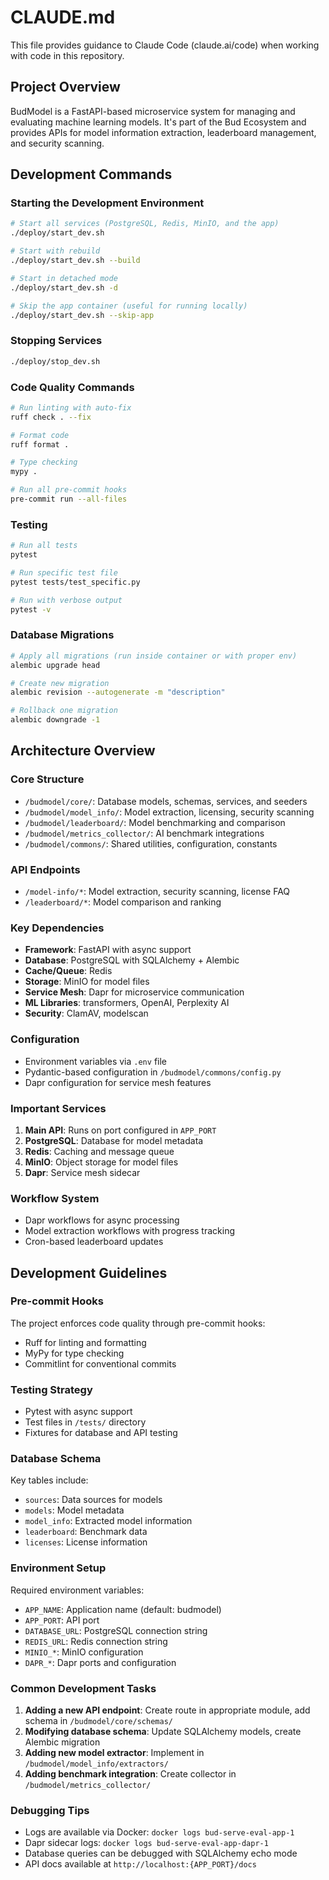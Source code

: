 # CLAUDE.md

This file provides guidance to Claude Code (claude.ai/code) when working with code in this repository.

## Project Overview

BudModel is a FastAPI-based microservice system for managing and evaluating machine learning models. It's part of the Bud Ecosystem and provides APIs for model information extraction, leaderboard management, and security scanning.

## Development Commands

### Starting the Development Environment
```bash
# Start all services (PostgreSQL, Redis, MinIO, and the app)
./deploy/start_dev.sh

# Start with rebuild
./deploy/start_dev.sh --build

# Start in detached mode
./deploy/start_dev.sh -d

# Skip the app container (useful for running locally)
./deploy/start_dev.sh --skip-app
```

### Stopping Services
```bash
./deploy/stop_dev.sh
```

### Code Quality Commands
```bash
# Run linting with auto-fix
ruff check . --fix

# Format code
ruff format .

# Type checking
mypy .

# Run all pre-commit hooks
pre-commit run --all-files
```

### Testing
```bash
# Run all tests
pytest

# Run specific test file
pytest tests/test_specific.py

# Run with verbose output
pytest -v
```

### Database Migrations
```bash
# Apply all migrations (run inside container or with proper env)
alembic upgrade head

# Create new migration
alembic revision --autogenerate -m "description"

# Rollback one migration
alembic downgrade -1
```

## Architecture Overview

### Core Structure
- `/budmodel/core/`: Database models, schemas, services, and seeders
- `/budmodel/model_info/`: Model extraction, licensing, security scanning
- `/budmodel/leaderboard/`: Model benchmarking and comparison
- `/budmodel/metrics_collector/`: AI benchmark integrations
- `/budmodel/commons/`: Shared utilities, configuration, constants

### API Endpoints
- `/model-info/*`: Model extraction, security scanning, license FAQ
- `/leaderboard/*`: Model comparison and ranking

### Key Dependencies
- **Framework**: FastAPI with async support
- **Database**: PostgreSQL with SQLAlchemy + Alembic
- **Cache/Queue**: Redis
- **Storage**: MinIO for model files
- **Service Mesh**: Dapr for microservice communication
- **ML Libraries**: transformers, OpenAI, Perplexity AI
- **Security**: ClamAV, modelscan

### Configuration
- Environment variables via `.env` file
- Pydantic-based configuration in `/budmodel/commons/config.py`
- Dapr configuration for service mesh features

### Important Services
1. **Main API**: Runs on port configured in `APP_PORT`
2. **PostgreSQL**: Database for model metadata
3. **Redis**: Caching and message queue
4. **MinIO**: Object storage for model files
5. **Dapr**: Service mesh sidecar

### Workflow System
- Dapr workflows for async processing
- Model extraction workflows with progress tracking
- Cron-based leaderboard updates

## Development Guidelines

### Pre-commit Hooks
The project enforces code quality through pre-commit hooks:
- Ruff for linting and formatting
- MyPy for type checking
- Commitlint for conventional commits

### Testing Strategy
- Pytest with async support
- Test files in `/tests/` directory
- Fixtures for database and API testing

### Database Schema
Key tables include:
- `sources`: Data sources for models
- `models`: Model metadata
- `model_info`: Extracted model information
- `leaderboard`: Benchmark data
- `licenses`: License information

### Environment Setup
Required environment variables:
- `APP_NAME`: Application name (default: budmodel)
- `APP_PORT`: API port
- `DATABASE_URL`: PostgreSQL connection string
- `REDIS_URL`: Redis connection string
- `MINIO_*`: MinIO configuration
- `DAPR_*`: Dapr ports and configuration

### Common Development Tasks

1. **Adding a new API endpoint**: Create route in appropriate module, add schema in `/budmodel/core/schemas/`
2. **Modifying database schema**: Update SQLAlchemy models, create Alembic migration
3. **Adding new model extractor**: Implement in `/budmodel/model_info/extractors/`
4. **Adding benchmark integration**: Create collector in `/budmodel/metrics_collector/`

### Debugging Tips
- Logs are available via Docker: `docker logs bud-serve-eval-app-1`
- Dapr sidecar logs: `docker logs bud-serve-eval-app-dapr-1`
- Database queries can be debugged with SQLAlchemy echo mode
- API docs available at `http://localhost:{APP_PORT}/docs`
